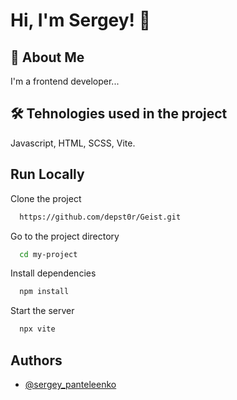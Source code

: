 # Hi, I'm Sergey! 👋

## 🚀 About Me
I'm a frontend developer...

## 🛠 Tehnologies used in the project
Javascript, HTML, SCSS, Vite.


## Run Locally

Clone the project

```bash
  https://github.com/depst0r/Geist.git
```

Go to the project directory

```bash
  cd my-project
```

Install dependencies

```bash
  npm install
```

Start the server

```bash
  npx vite
```


## Authors

- [@sergey_panteleenko](https://www.github.com/depst0r)
